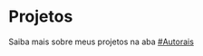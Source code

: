 # Projetos

Saiba mais sobre meus projetos na aba [#Autorais](https://github.com/wesleymacedodev/Projetos/tree/main/Autorais)

